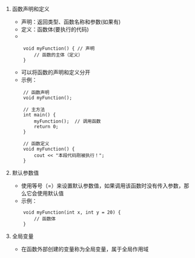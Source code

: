 1. 函数声明和定义
	+ 声明：返回类型、函数名称和参数(如果有)
	+ 定义：函数体(要执行的代码)
	+ 
	```
		void myFunction() { // 声明
			// 函数的主体（定义）
		}
	```
	+ 可以将函数的声明和定义分开
	+ 示例：
	```
		// 函数声明
		void myFunction();
		
		// 主方法
		int main() {
			myFunction();  // 调用函数
			return 0;
		}
		
		// 函数定义
		void myFunction() {
			cout << "本段代码刚被执行！";
		}
	```

2. 默认参数值
	+ 使用等号（=）来设置默认参数值，如果调用该函数时没有传入参数，那么它会使用默认值
	+ 示例：
	```
		void myFunction(int x, int y = 20) {
			// 函数体
		}
	```

3. 全局变量
	+ 在函数外部创建的变量称为全局变量，属于全局作用域